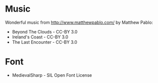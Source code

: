 Music
=====

Wonderful music from http://www.matthewpablo.com/ by Matthew Pablo:

* Beyond The Clouds - CC-BY 3.0
* Ireland's Coast - CC-BY 3.0
* The Last Encounter - CC-BY 3.0

Font
====

* MedievalSharp - SIL Open Font License

